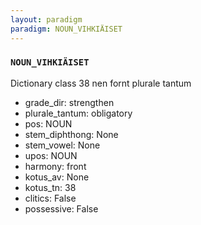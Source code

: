 ```yaml
---
layout: paradigm
paradigm: NOUN_VIHKIÄISET
---
```

### ` NOUN_VIHKIÄISET `

Dictionary class 38 nen fornt plurale tantum
* grade_dir: strengthen
* plurale_tantum: obligatory
* pos: NOUN
* stem_diphthong: None
* stem_vowel: None
* upos: NOUN
* harmony: front
* kotus_av: None
* kotus_tn: 38
* clitics: False
* possessive: False
